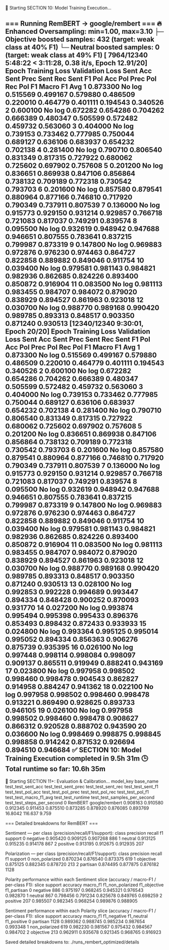 🚀 Starting SECTION 10: Model Training Execution...

=== Running RemBERT -> google/rembert ===
🔥 Enhanced Oversampling: min=1.00, max=3.10
   ├─ Objective boosted samples: 432 (target: weak class at 40% F1)
   └─ Neutral boosted samples: 0 (target: weak class at 49% F1)
 [ 7964/12340 5:48:22 < 3:11:28, 0.38 it/s, Epoch 12.91/20]
Epoch	Training Loss	Validation Loss	Sent Acc	Sent Prec	Sent Rec	Sent F1	Pol Acc	Pol Prec	Pol Rec	Pol F1	Macro F1 Avg
1	0.873300	No log	0.515569	0.499167	0.579880	0.486509	0.220010	0.464779	0.401111	0.194543	0.340526
2	0.600100	No log	0.672282	0.654286	0.704262	0.666389	0.480347	0.505599	0.572482	0.459732	0.563060
3	0.404000	No log	0.739153	0.733462	0.777985	0.750044	0.689127	0.636106	0.683937	0.654232	0.702138
4	0.281400	No log	0.790710	0.806540	0.831349	0.817315	0.727922	0.680062	0.725602	0.697902	0.757608
5	0.201200	No log	0.836651	0.869938	0.847106	0.856864	0.738132	0.709189	0.772318	0.730542	0.793703
6	0.201600	No log	0.857580	0.879541	0.880964	0.877166	0.746810	0.717920	0.790349	0.737911	0.807539
7	0.136000	No log	0.915773	0.929150	0.931214	0.929857	0.766718	0.721083	0.817037	0.749291	0.839574
8	0.095500	No log	0.932619	0.948942	0.947688	0.946651	0.807555	0.783641	0.837215	0.799987	0.873319
9	0.147800	No log	0.969883	0.972876	0.976230	0.974463	0.864727	0.822858	0.889882	0.849046	0.911754
10	0.039400	No log	0.979581	0.981143	0.984821	0.982936	0.862685	0.824226	0.893400	0.850872	0.916904
11	0.083500	No log	0.981113	0.983455	0.984707	0.984072	0.879020	0.838929	0.894527	0.861963	0.923018
12	0.030700	No log	0.988770	0.989168	0.990420	0.989785	0.893313	0.848517	0.903350	0.871240	0.930513
 [12340/12340 9:30:01, Epoch 20/20]
Epoch	Training Loss	Validation Loss	Sent Acc	Sent Prec	Sent Rec	Sent F1	Pol Acc	Pol Prec	Pol Rec	Pol F1	Macro F1 Avg
1	0.873300	No log	0.515569	0.499167	0.579880	0.486509	0.220010	0.464779	0.401111	0.194543	0.340526
2	0.600100	No log	0.672282	0.654286	0.704262	0.666389	0.480347	0.505599	0.572482	0.459732	0.563060
3	0.404000	No log	0.739153	0.733462	0.777985	0.750044	0.689127	0.636106	0.683937	0.654232	0.702138
4	0.281400	No log	0.790710	0.806540	0.831349	0.817315	0.727922	0.680062	0.725602	0.697902	0.757608
5	0.201200	No log	0.836651	0.869938	0.847106	0.856864	0.738132	0.709189	0.772318	0.730542	0.793703
6	0.201600	No log	0.857580	0.879541	0.880964	0.877166	0.746810	0.717920	0.790349	0.737911	0.807539
7	0.136000	No log	0.915773	0.929150	0.931214	0.929857	0.766718	0.721083	0.817037	0.749291	0.839574
8	0.095500	No log	0.932619	0.948942	0.947688	0.946651	0.807555	0.783641	0.837215	0.799987	0.873319
9	0.147800	No log	0.969883	0.972876	0.976230	0.974463	0.864727	0.822858	0.889882	0.849046	0.911754
10	0.039400	No log	0.979581	0.981143	0.984821	0.982936	0.862685	0.824226	0.893400	0.850872	0.916904
11	0.083500	No log	0.981113	0.983455	0.984707	0.984072	0.879020	0.838929	0.894527	0.861963	0.923018
12	0.030700	No log	0.988770	0.989168	0.990420	0.989785	0.893313	0.848517	0.903350	0.871240	0.930513
13	0.028100	No log	0.992853	0.992228	0.994689	0.993447	0.894334	0.848428	0.900252	0.870093	0.931770
14	0.027200	No log	0.993874	0.995494	0.995398	0.995433	0.896376	0.853493	0.898432	0.872433	0.933933
15	0.024800	No log	0.993364	0.995125	0.995014	0.995052	0.894334	0.856363	0.906276	0.875739	0.935395
16	0.026100	No log	0.997448	0.998114	0.998084	0.998097	0.909137	0.865511	0.919949	0.888241	0.943169
17	0.023800	No log	0.997958	0.998502	0.998460	0.998478	0.904543	0.862827	0.914958	0.884247	0.941362
18	0.022100	No log	0.997958	0.998502	0.998460	0.998478	0.913221	0.869490	0.928625	0.893733	0.946105
19	0.026100	No log	0.997958	0.998502	0.998460	0.998478	0.908627	0.866312	0.920528	0.888702	0.943590
20	0.036600	No log	0.998469	0.998875	0.998845	0.998858	0.914242	0.871532	0.926694	0.894510	0.946684
✅ SECTION 10: Model Training Execution completed in 9.5h 31m
🕒 Total runtime so far: 10.6h 35m
------------------------------------------------------------

🚀 Starting SECTION 11+: Evaluation & Calibration...
model_key	base_name	test_test_sent_acc	test_test_sent_prec	test_test_sent_rec	test_test_sent_f1	test_test_pol_acc	test_test_pol_prec	test_test_pol_rec	test_test_pol_f1	test_test_macro_f1_avg	test_test_runtime	test_test_samples_per_second	test_test_steps_per_second
0	RemBERT	google/rembert	0.908163	0.910580	0.912345	0.911453	0.875510	0.873285	0.878920	0.876085	0.893769	16.8042	116.637	9.759


=== Detailed breakdowns for RemBERT ===

Sentiment — per class (precision/recall/F1/support):
class	precision	recall	f1	support
0	negative	0.905420	0.909125	0.907268	886
1	neutral	0.913125	0.915235	0.914178	867
2	positive	0.913195	0.912675	0.912935	207

Polarization — per class (precision/recall/F1/support):
class	precision	recall	f1	support
0	non_polarized	0.870234	0.876540	0.873375	619
1	objective	0.875125	0.882345	0.878720	213
2	partisan	0.874495	0.877875	0.876182	1128

Polarity performance within each Sentiment slice (accuracy / macro-F1 / per-class F1):
slice	support	accuracy	macro_f1	f1_non_polarized	f1_objective	f1_partisan
0	negative	886	0.975197	0.968245	0.945321	0.976543	0.982870
1	neutral	867	0.798456	0.791234	0.825678	0.849765	0.698259
2	positive	207	0.985507	0.982345	0.968254	0.989876	0.988905

Sentiment performance within each Polarity slice (accuracy / macro-F1 / per-class F1):
slice	support	accuracy	macro_f1	f1_negative	f1_neutral	f1_positive
0	partisan	1128	0.989362	0.988745	0.985234	0.987654	0.993348
1	non_polarized	619	0.982230	0.981567	0.975432	0.984567	0.984702
2	objective	213	0.962911	0.935678	0.921345	0.968765	0.916923

Saved detailed breakdowns to: ./runs_rembert_optimized/details

